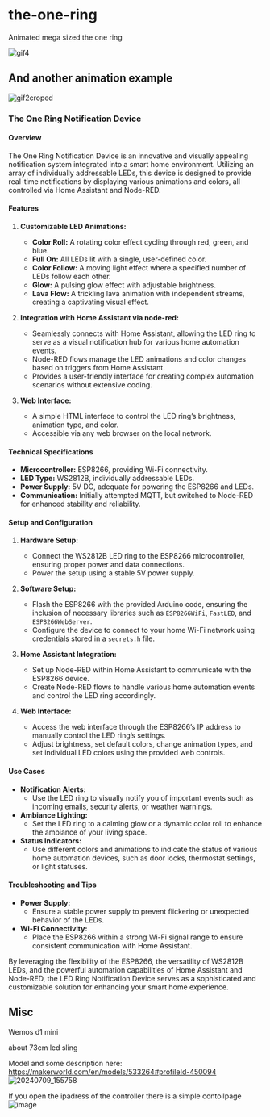 # the-one-ring

Animated mega sized the one ring


![gif4](https://github.com/christoferjh/the-one-ring/assets/18284010/54876285-31c4-4231-8025-8f2eeb2e241b)

## And another animation example


![gif2croped](https://github.com/christoferjh/the-one-ring/assets/18284010/1ff47728-7d2a-474f-bfb9-f73cf370d8e4)


### The One Ring Notification Device

#### Overview

The One Ring Notification Device is an innovative and visually appealing notification system integrated into a smart home environment. Utilizing an array of individually addressable LEDs, this device is designed to provide real-time notifications by displaying various animations and colors, all controlled via Home Assistant and Node-RED.

#### Features

1. **Customizable LED Animations:**
   - **Color Roll:** A rotating color effect cycling through red, green, and blue.
   - **Full On:** All LEDs lit with a single, user-defined color.
   - **Color Follow:** A moving light effect where a specified number of LEDs follow each other.
   - **Glow:** A pulsing glow effect with adjustable brightness.
   - **Lava Flow:** A trickling lava animation with independent streams, creating a captivating visual effect.

2. **Integration with Home Assistant via node-red:**
   - Seamlessly connects with Home Assistant, allowing the LED ring to serve as a visual notification hub for various home automation events.
   - Node-RED flows manage the LED animations and color changes based on triggers from Home Assistant.
   - Provides a user-friendly interface for creating complex automation scenarios without extensive coding.

4. **Web Interface:**
   - A simple HTML interface to control the LED ring’s brightness, animation type, and color.
   - Accessible via any web browser on the local network.

#### Technical Specifications

- **Microcontroller:** ESP8266, providing Wi-Fi connectivity.
- **LED Type:** WS2812B, individually addressable LEDs.
- **Power Supply:** 5V DC, adequate for powering the ESP8266 and LEDs.
- **Communication:** Initially attempted MQTT, but switched to Node-RED for enhanced stability and reliability.

#### Setup and Configuration

1. **Hardware Setup:**
   - Connect the WS2812B LED ring to the ESP8266 microcontroller, ensuring proper power and data connections.
   - Power the setup using a stable 5V power supply.

2. **Software Setup:**
   - Flash the ESP8266 with the provided Arduino code, ensuring the inclusion of necessary libraries such as `ESP8266WiFi`, `FastLED`, and `ESP8266WebServer`.
   - Configure the device to connect to your home Wi-Fi network using credentials stored in a `secrets.h` file.

3. **Home Assistant Integration:**
   - Set up Node-RED within Home Assistant to communicate with the ESP8266 device.
   - Create Node-RED flows to handle various home automation events and control the LED ring accordingly.

4. **Web Interface:**
   - Access the web interface through the ESP8266’s IP address to manually control the LED ring’s settings.
   - Adjust brightness, set default colors, change animation types, and set individual LED colors using the provided web controls.

#### Use Cases

- **Notification Alerts:**
   - Use the LED ring to visually notify you of important events such as incoming emails, security alerts, or weather warnings.
- **Ambiance Lighting:**
   - Set the LED ring to a calming glow or a dynamic color roll to enhance the ambiance of your living space.
- **Status Indicators:**
   - Use different colors and animations to indicate the status of various home automation devices, such as door locks, thermostat settings, or light statuses.

#### Troubleshooting and Tips

- **Power Supply:**
   - Ensure a stable power supply to prevent flickering or unexpected behavior of the LEDs.
- **Wi-Fi Connectivity:**
   - Place the ESP8266 within a strong Wi-Fi signal range to ensure consistent communication with Home Assistant.

By leveraging the flexibility of the ESP8266, the versatility of WS2812B LEDs, and the powerful automation capabilities of Home Assistant and Node-RED, the LED Ring Notification Device serves as a sophisticated and customizable solution for enhancing your smart home experience.

## Misc
Wemos d1 mini

about 73cm led sling

Model and some description here: 
https://makerworld.com/en/models/533264#profileId-450094
![20240709_155758](https://github.com/christoferjh/the-one-ring/assets/18284010/37c7ac63-a2a1-4108-9773-2521c9170fe5)

If you open the ipadress of the controller there is a simple contollpage
![image](https://github.com/christoferjh/the-one-ring/assets/18284010/0582cd41-96f0-405f-a511-105f65163e06)
